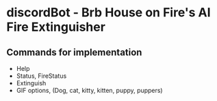 # discordBot - Brb House on Fire's AI Fire Extinguisher
## Commands for implementation
- Help
- Status, FireStatus
- Extinguish
- GIF options, (Dog, cat, kitty, kitten, puppy, puppers)
